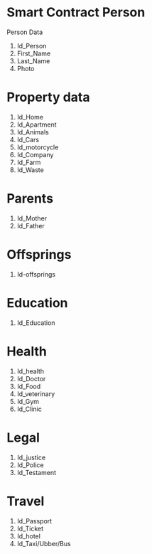 # Smart Contract Person

Person Data

1. Id_Person
2. First_Name
3. Last_Name
4. Photo

# Property data

1. Id_Home
2. Id_Apartment
3. Id_Animals
4. Id_Cars
5. Id_motorcycle
6. Id_Company
7. Id_Farm
8. Id_Waste

# Parents

1. Id_Mother
2. Id_Father

# Offsprings

1. Id-offsprings

# Education

1. Id_Education

# Health

1. Id_health
2. Id_Doctor
3. Id_Food
4. Id_veterinary
5. Id_Gym
6. Id_Clinic

# Legal

1. Id_justice
2. Id_Police
3. Id_Testament

# Travel

1. Id_Passport
2. Id_Ticket
3. Id_hotel
4. Id_Taxi/Ubber/Bus
